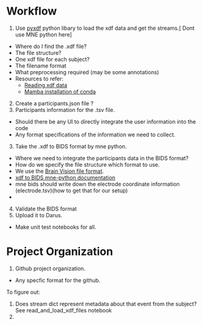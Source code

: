 # Workflow
1. Use [pyxdf](https://github.com/xdf-modules/pyxdf) python libary to load the xdf data and get the streams.[ Dont use MNE python here]
- Where do I find the .xdf file? 
- The file structure?
- One xdf file for each subject?
- The filename format
- What preprocessing required (may be some annotations)
- Resources to refer: 
    - [Reading xdf data](https://mne.tools/dev/auto_examples/io/read_xdf.html)
    - [Mamba installation of conda](https://mne.tools/stable/install/manual_install.html)

2. Create a participants.json file ?
3. Participants information for the .tsv file.
 -  Should there be any UI to directly integrate the user information into the code
- Any format specifications of the information we need to collect.
3. Take the .xdf to BIDS format by mne python.
 - Where we need to integrate the participants data in the BIDS format?
 - How do we specify the file structure which format to use.
 - We use the [Brain Vision file format](https://mne.tools/dev/auto_tutorials/io/20_reading_eeg_data.html#brainvision-vhdr-vmrk-eeg).
 - [xdf to BIDS mne-python documentation](https://mne.tools/mne-bids/dev/auto_examples/convert_eeg_to_bids.html)
 - mne bids should write down the  electrode coordinate information (electrode.tsv)(how to get that for our setup)
 - 
4. Validate the BIDS format
5. Upload it to Darus. 

- Make unit test notebooks for all.


# Project Organization
1. Github project organization.
- Any specfic format for the github.



To figure out:
1. Does stream dict represent metadata about that event from the subject? See read_and_load_xdf_files notebook
2. 
